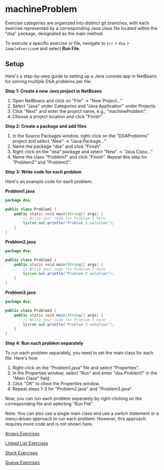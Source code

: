 # machineProblem

Exercise categories are organized into distinct git branches, with each exercise represented by a corresponding Java class file located within the "dsa" package, designated as the main method.

To execute a specific exercise or file, navigate to `src` > `dsa` > `SampleExercise#` and select **Run File**.

## Setup

Here's a step-by-step guide to setting up a Java console app in NetBeans for solving multiple DSA problems per file.

**Step 1: Create a new Java project in NetBeans**

1. Open NetBeans and click on "File" -> "New Project..."
2. Select "Java" under Categories and "Java Application" under Projects.
3. Click "Next" and enter the project name, e.g., "machineProblem".
4. Choose a project location and click "Finish".

**Step 2: Create a package and add files**

1. In the Source Packages window, right-click on the "DSAProblems" project and select "New" -> "Java Package..."
2. Name the package "dsa" and click "Finish".
3. Right-click on the "dsa" package and select "New" -> "Java Class..."
4. Name the class "Problem1" and click "Finish". Repeat this step for "Problem2" and "Problem3".

**Step 3: Write code for each problem**

Here's an example code for each problem:

**Problem1.java**
```java
package dsa;

public class Problem1 {
    public static void main(String[] args) {
        // Write your code for Problem 1 here
        System.out.println("Problem 1 solution");
    }
}
```

**Problem2.java**
```java
package dsa;

public class Problem2 {
    public static void main(String[] args) {
        // Write your code for Problem 2 here
        System.out.println("Problem 2 solution");
    }
}
```

**Problem3.java**
```java
package dsa;

public class Problem3 {
    public static void main(String[] args) {
        // Write your code for Problem 3 here
        System.out.println("Problem 3 solution");
    }
}
```

**Step 4: Run each problem separately**

To run each problem separately, you need to set the main class for each file. Here's how:

1. Right-click on the "Problem1.java" file and select "Properties".
2. In the Properties window, select "Run" and enter "dsa.Problem1" in the "Main Class" field.
3. Click "OK" to close the Properties window.
4. Repeat steps 1-3 for "Problem2.java" and "Problem3.java".

Now, you can run each problem separately by right-clicking on the corresponding file and selecting "Run File".

Note: You can also use a single main class and use a switch statement or a menu-driven approach to run each problem. However, this approach requires more code and is not shown here. 

[Arrays Exercises](https://github.com/imperionite/machineProblem/tree/arrays)

[Linked List Exercises](https://github.com/imperionite/machineProblem/tree/linkedlist)

[Stack Exercises](https://github.com/imperionite/machineProblem/tree/stacks)

[Queue Exercises](https://github.com/imperionite/machineProblem/tree/queues)